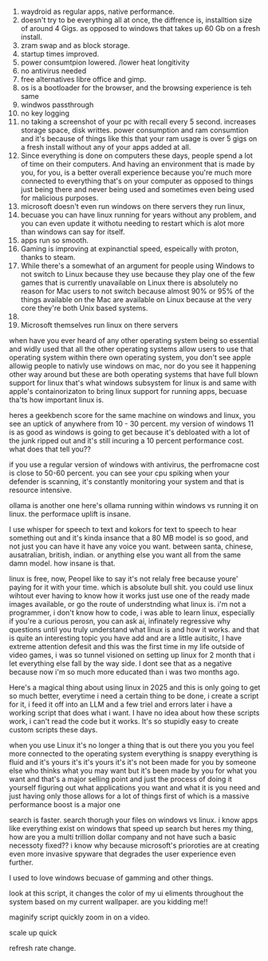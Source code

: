 1. waydroid as regular apps, native performance. 
2. doesn't try to be everything all at once, the diffrence is, installtion size of around 4 Gigs. as opposed to windows that takes up 60 Gb on a fresh install. 
3. zram swap and as block storage. 
4. startup times improved. 
5. power consumtpion lowered. /lower heat longitivity 
6. no antivirus needed
7. free alternatives libre office and gimp. 
8. os is a bootloader for the browser, and the browsing experience is teh same 
9. windwos passthrough 
10. no key logging 
11. no taking a screenshot of your pc with recall every 5 second. increases storage space, disk writtes. power consumption and ram consumtion and it's because of things like this that your ram usage is over 5 gigs on a fresh install without any of your apps added at all. 
12. Since everything is done on computers these days, people spend a lot of time on their computers. And having an environment that is made by you, for you, is a better overall experience because you're much more connected to everything that's on your computer as opposed to things just being there and never being used and sometimes even being used for malicious purposes.
13. microsoft doesn't even run windows on there servers they run linux, 
14. becuase you can have linux running for years without any problem, and you can even update it withotu needing to restart which is  alot more than windows can say for itself. 
15. apps run so smooth. 
16. Gaming is improving at expinanctial speed, espeically with proton, thanks to steam. 
17. While there's a somewhat of an argument for people using Windows to not switch to Linux because they use because they play one of the few games that is currently unavailable on Linux there is absolutely no reason for Mac users to not switch because almost 90% or 95% of the things available on the Mac are available on Linux because at the very core they're both Unix based systems.
18. 
19. Microsoft themselves run linux on there servers 



when have you ever heard of any other operating system being so essential and widly used that all the other operating systems allow users to use that operating system within there own operating system, you don't see apple allowig people to nativly use windows on mac, nor do you see it happening other way around but these are both operating systems that have full blown support for linux that's what windows subsystem for linux is and same with apple's containorizaton to bring linux support for running apps, becuase tha'ts how important linux is. 



heres a geekbench score for the same machine on windows and linux, you see an uptick of anywhere from 10 - 30 percent. my version of windows 11 is as good as windows is going to get because it's debloated with a lot of the junk ripped out and it's still incuring a 10 percent performance cost. what does that tell you?? 

if you use a regular version of windows with antivirus, the perfromacne cost is close to 50-60 percent. you can see your cpu spiking when your defender is scanning, it's constantly monitoring your system and that is resource intensive. 

ollama is another one here's ollama running within windows vs running it on linux. the performace uplift is insane. 

I use whisper for speech to text and kokors for text to speech to hear something out and it's kinda insance that a 80 MB model is so good, and not just you can have it have any voice you want. between santa, chinese, ausatralian, british, indian. or anything else you want all from the same damn model. how insane is that. 

linux is free, now, Peopel like to say it's not relaly free because youre' paying for it with your time. which is absolute bull shit. 
you could use linux wihtout ever having to know how it works just use one of the ready made images available, or go the route of understnding what linux is. i'm not a programmer, i don't know how to code, i was able to learn linux, especially if you're a curious perosn, you can ask ai, infinately regressive why questions until you truly understand what linux is and how it works. and that is quite an interesting topic you have add and are a little autisitc, 
I have extreme attention defesit and this was the first time in my life outside of video games, i was so tunnel visioned on setting up linux for 2 month that i let everything else fall by the way side. I dont see that as a negative because now i'm so much more educated than i was two months ago. 

Here's a magical thing about using linux in 2025 and this is only going to get so much better, everytime i need a certain thing to be done, i create a script for it, i feed it off into an LLM and a few triel and errors later i have a working script that does what i want. I have no idea about how these scripts work, i can't read the code but it works. It's so stupidly easy to create custom scripts these days. 

 when you use Linux it's no longer a thing that is out there you you you feel more connected to the operating system everything is snappy everything is fluid and it's yours it's it's yours it's it's not been made for you by someone else who thinks what you may want but it's been made by you for what you want and that's a major selling point and just the process of doing it yourself figuring out what applications you want and what it is you need and just having only those allows for a lot of things first of which is a massive performance boost is a major one


search is faster. search thorugh your files on windows vs linux. i know apps like everything exist on windows that speed up search but heres my thing, how are you a multi trillion dollar company and not have such a basic necessoty fixed?? i know why because microsoft's prioroties are at creating even more invasive spyware that degrades the user experience even further. 

I used to love windows becuase of gamming and other things. 

look at this script, it changes the color of my ui eliments throughout the system based on my current wallpaper. are you kidding me!! 

maginify script quickly zoom in on a video. 

scale up quick 

refresh rate change. 
